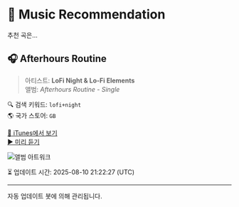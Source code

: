 
# 🎵 Music Recommendation

추천 곡은...

## 🎧 Afterhours Routine  
> 아티스트: **LoFi Night & Lo-Fi Elements**  
> 앨범: _Afterhours Routine - Single_  

🔍 검색 키워드: `lofi+night`  
🌎 국가 스토어: `GB`

[🔗 iTunes에서 보기](https://music.apple.com/gb/album/afterhours-routine/1828682328?i=1828682329&uo=4)  
[▶️ 미리 듣기](https://audio-ssl.itunes.apple.com/itunes-assets/AudioPreview211/v4/c6/68/59/c6685951-9217-fe44-7c43-53060ec0c33b/mzaf_2658684033034420095.plus.aac.p.m4a)

![앨범 아트워크](https://is1-ssl.mzstatic.com/image/thumb/Music211/v4/4a/0c/6c/4a0c6c77-02ff-f055-7d14-be4a5e354917/cover.jpg/100x100bb.jpg)

⏳ 업데이트 시간: 2025-08-10 21:22:27 (UTC)

---
자동 업데이트 봇에 의해 관리됩니다.
